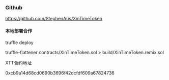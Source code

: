 
### Github

https://github.com/StephenAus/XinTimeToken


#### 本地部署合作
truffle deploy


truffle-flattener contracts/XinTimeToken.sol > build/XinTimeToken.remix.sol


XTT合约地址

0xcb9a14d68cd0690b3696f42dcfdf609a67824736
